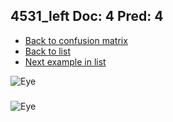 ## 4531_left Doc: 4 Pred: 4
- [Back to confusion matrix](https://github.com/juliandewit/kaggle_retinopathy/blob/master/matrix.md)
- [Back to list](https://github.com/juliandewit/kaggle_retinopathy/blob/master/lists/44/list.md)
- [Next example in list](https://github.com/juliandewit/kaggle_retinopathy/blob/master/lists/44/45/458_right.md)

![Eye](https://retinopaty.blob.core.windows.net/size1024/4531_left_4.jpeg)

### 

![Eye]()
